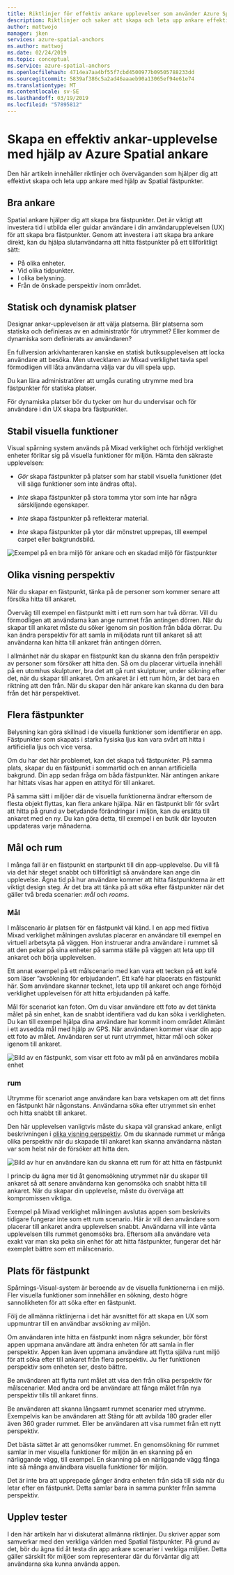 ```yaml
---
title: Riktlinjer för effektiv ankare upplevelser som använder Azure Spatial ankare | Microsoft Docs
description: Riktlinjer och saker att skapa och leta upp ankare effektivt med hjälp av Azure Spatial fästpunkter.
author: mattwojo
manager: jken
services: azure-spatial-anchors
ms.author: mattwoj
ms.date: 02/24/2019
ms.topic: conceptual
ms.service: azure-spatial-anchors
ms.openlocfilehash: 4714ea7aa4bf55f7cbd4500977b09505788233dd
ms.sourcegitcommit: 5839af386c5a2ad46aaaeb90a13065ef94e61e74
ms.translationtype: MT
ms.contentlocale: sv-SE
ms.lasthandoff: 03/19/2019
ms.locfileid: "57895812"
---
```

# <a name="create-an-effective-anchor-experience-by-using-azure-spatial-anchors"></a>Skapa en effektiv ankar-upplevelse med hjälp av Azure Spatial ankare

Den här artikeln innehåller riktlinjer och överväganden som hjälper dig att effektivt skapa och leta upp ankare med hjälp av Spatial fästpunkter.

## <a name="good-anchors"></a>Bra ankare

Spatial ankare hjälper dig att skapa bra fästpunkter. Det är viktigt att investera tid i utbilda eller guidar användare i din användarupplevelsen (UX) för att skapa bra fästpunkter. Genom att investera i att skapa bra ankare direkt, kan du hjälpa slutanvändarna att hitta fästpunkter på ett tillförlitligt sätt:

- På olika enheter.
- Vid olika tidpunkter.
- I olika belysning.
- Från de önskade perspektiv inom området.

## <a name="static-and-dynamic-locations"></a>Statisk och dynamisk platser

Designar ankar-upplevelsen är att välja platserna. Blir platserna som statiska och definieras av en administratör för utrymmet? Eller kommer de dynamiska som definierats av användaren?

En fullversion arkivhanteraren kanske en statisk butiksupplevelsen att locka användare att besöka. Men utvecklaren av Mixad verklighet tavla spel förmodligen vill låta användarna välja var du vill spela upp.

Du kan lära administratörer att umgås curating utrymme med bra fästpunkter för statiska platser.

För dynamiska platser bör du tycker om hur du undervisar och för användare i din UX skapa bra fästpunkter.

## <a name="stable-visual-features"></a>Stabil visuella funktioner

Visual spårning system används på Mixad verklighet och förhöjd verklighet enheter förlitar sig på visuella funktioner för miljön. Hämta den säkraste upplevelsen:  

- *Gör* skapa fästpunkter på platser som har stabil visuella funktioner (det vill säga funktioner som inte ändras ofta).

- *Inte* skapa fästpunkter på stora tomma ytor som inte har några särskiljande egenskaper.

- *Inte* skapa fästpunkter på reflekterar material.

- *Inte* skapa fästpunkter på ytor där mönstret upprepas, till exempel carpet eller bakgrundsbild.

![Exempel på en bra miljö för ankare och en skadad miljö för fästpunkter](./media/stable-visual.png)

## <a name="various-viewing-perspectives"></a>Olika visning perspektiv

När du skapar en fästpunkt, tänka på de personer som kommer senare att försöka hitta till ankaret.

Överväg till exempel en fästpunkt mitt i ett rum som har två dörrar. Vill du förmodligen att användarna kan ange rummet från antingen dörren. När du skapar till ankaret måste du söker igenom sin position från båda dörrar. Du kan ändra perspektiv för att samla in miljödata runt till ankaret så att användarna kan hitta till ankaret från antingen dörren.

I allmänhet när du skapar en fästpunkt kan du skanna den från perspektiv av personer som försöker att hitta den. Så om du placerar virtuella innehåll på en utomhus skulpturer, bra det att gå runt skulpturer, under sökning efter det, när du skapar till ankaret. Om ankaret är i ett rum hörn, är det bara en riktning att den från. När du skapar den här ankare kan skanna du den bara från det här perspektivet.

## <a name="multiple-anchors"></a>Flera fästpunkter

Belysning kan göra skillnad i de visuella funktioner som identifierar en app. Fästpunkter som skapats i starka fysiska ljus kan vara svårt att hitta i artificiella ljus och vice versa.  

Om du har det här problemet, kan det skapa två fästpunkter. På samma plats, skapar du en fästpunkt i sommartid och en annan artificiella bakgrund. Din app sedan fråga om båda fästpunkter. När antingen ankare har hittats visas har appen en attityd för till ankaret. 

På samma sätt i miljöer där de visuella funktionerna ändrar eftersom de flesta objekt flyttas, kan flera ankare hjälpa. När en fästpunkt blir för svårt att hitta på grund av betydande förändringar i miljön, kan du ersätta till ankaret med en ny. Du kan göra detta, till exempel i en butik där layouten uppdateras varje månaderna.

## <a name="targets-and-rooms"></a>Mål och rum

I många fall är en fästpunkt en startpunkt till din app-upplevelse. Du vill få via det här steget snabbt och tillförlitligt så användare kan ange din upplevelse. Ägna tid på hur användare kommer att hitta fästpunkterna är ett viktigt design steg. Är det bra att tänka på att söka efter fästpunkter när det gäller två breda scenarier: *mål* och *rooms*.

### <a name="targets"></a>Mål

I målscenario är platsen för en fästpunkt väl känd. I en app med fiktiva Mixad verklighet målningen avslutas placerar en användare till exempel en virtuell arbetsyta på väggen. Hon instruerar andra användare i rummet så att den pekar på sina enheter på samma ställe på väggen att leta upp till ankaret och börja upplevelsen.  

Ett annat exempel på ett målscenario med kan vara ett tecken på ett kafé som läser ”avsökning för erbjudanden”. Ett kafé har placerats en fästpunkt här. Som användare skannar tecknet, leta upp till ankaret och ange förhöjd verklighet upplevelsen för att hitta erbjudanden på kaffe.

Mål för scenariot kan foton. Om du visar användare ett foto av det tänkta målet på sin enhet, kan de snabbt identifiera vad du kan söka i verkligheten. Du kan till exempel hjälpa dina användare har kommit inom området Allmänt i ett avsedda mål med hjälp av GPS. När användaren kommer visar din app ett foto av målet. Användaren ser ut runt utrymmet, hittar mål och söker igenom till ankaret.

![Bild av en fästpunkt, som visar ett foto av mål på en användares mobila enhet](./media/start-here-edit.png)

### <a name="rooms"></a>rum

Utrymme för scenariot ange användare kan bara vetskapen om att det finns en fästpunkt här någonstans. Användarna söka efter utrymmet sin enhet och hitta snabbt till ankaret.

Den här upplevelsen vanligtvis måste du skapa väl granskad ankare, enligt beskrivningen i [olika visning perspektiv](#consider-various-viewing-perspectives). Om du skannade rummet ur många olika perspektiv när du skapade till ankaret kan skanna användarna nästan var som helst när de försöker att hitta den.

![Bild av hur en användare kan du skanna ett rum för att hitta en fästpunkt](./media/scan-room.png)

I princip du ägna mer tid åt genomsökning utrymmet när du skapar till ankaret så att senare användarna kan genomsöka och snabbt hitta till ankaret. När du skapar din upplevelse, måste du överväga att kompromissen viktiga.

Exempel på Mixad verklighet målningen avslutas appen som beskrivits tidigare fungerar inte som ett rum scenario. Här är vill den användare som placerar till ankaret andra upplevelsen snabbt. Användarna vill inte vänta upplevelsen tills rummet genomsöks bra. Eftersom alla användare veta exakt var man ska peka sin enhet för att hitta fästpunkter, fungerar det här exemplet bättre som ett målscenario.

## <a name="anchor-location"></a>Plats för fästpunkt

Spårnings-Visual-system är beroende av de visuella funktionerna i en miljö. Fler visuella funktioner som innehåller en sökning, desto högre sannolikheten för att söka efter en fästpunkt.

Följ de allmänna riktlinjerna i det här avsnittet för att skapa en UX som uppmuntrar till en användbar avsökning av miljön.

Om användaren inte hitta en fästpunkt inom några sekunder, bör först appen uppmana användare att ändra enheten för att samla in fler perspektiv. Appen kan även uppmana användare att flytta själva runt miljö för att söka efter till ankaret från flera perspektiv. Ju fler funktionen perspektiv som enheten ser, desto bättre.

Be användaren att flytta runt målet att visa den från olika perspektiv för målscenarier. Med andra ord be användare att fånga målet från nya perspektiv tills till ankaret finns.

Be användaren att skanna långsamt rummet scenarier med utrymme. Exempelvis kan be användaren att Stäng för att avbilda 180 grader eller även 360 grader rummet. Eller be användaren att visa rummet från ett nytt perspektiv. 

Det bästa sättet är att genomsöker rummet. En genomsökning för rummet samlar in mer visuella funktioner för miljön än en skanning på en närliggande vägg, till exempel. En skanning på en närliggande vägg fånga inte så många användbara visuella funktioner för miljön.

Det är inte bra att upprepade gånger ändra enheten från sida till sida när du letar efter en fästpunkt. Detta samlar bara in samma punkter från samma perspektiv.

## <a name="experience-tests"></a>Upplev tester

I den här artikeln har vi diskuterat allmänna riktlinjer. Du skriver appar som samverkar med den verkliga världen med Spatial fästpunkter. På grund av det, bör du ägna tid åt testa din app ankare scenarier i verkliga miljöer. Detta gäller särskilt för miljöer som representerar där du förväntar dig att användarna ska kunna använda appen.
